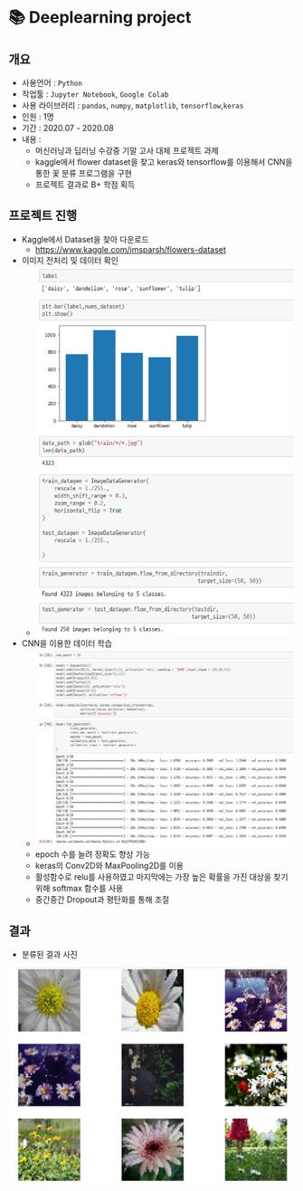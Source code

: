 # :books: Deeplearning project



## 개요

- 사용언어 : `Python`
- 작업툴 : `Jupyter Notebook`, `Google Colab`
- 사용 라이브러리 : `pandas`, `numpy`, `matplotlib`, `tensorflow`,`keras`
- 인원 : 1명
- 기간 : 2020.07 - 2020.08
- 내용 : 
  - 머신러닝과 딥러닝 수강중 기말 고사 대체 프로젝트 과제
  - kaggle에서 flower dataset을 찾고 keras와 tensorflow를 이용해서 CNN을 통한 꽃 분류 프로그램을 구현
  - 프로젝트 결과로 B+ 학점 획득

## 프로젝트 진행

- Kaggle에서 Dataset을 찾아 다운로드
  - https://www.kaggle.com/imsparsh/flowers-dataset
- 이미지 전처리 및 데이터 확인
  - ![image-20210615134322136](README.assets/image-20210615134322136.png)
- CNN을 이용한 데이터 학습
  - ![image-20210615134616012](README.assets/image-20210615134616012.png)
  - epoch 수를 늘려 정확도 향상 가능
  - keras의 Conv2D와 MaxPooling2D를 이용
  - 활성함수로 relu를 사용하였고 마지막에는 가장 높은 확률을 가진 대상을 찾기 위해 softmax 함수를 사용
  - 중간중간 Dropout과 평탄화를 통해 조절

## 결과

- 분류된 결과 사진

![image-20210615135008368](README.assets/image-20210615135008368.png)



